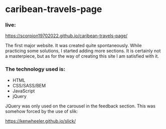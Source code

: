 # caribean-travels-page

### live:
https://scorpion19702022.github.io/caribean-travels-page/

The first major website. It was created quite spontaneously. While practicing some solutions, I started adding more sections. It is certainly not a masterpiece, but as for the way of creating this site I am satisfied with it.

### The technology used is:
- HTML
- CSS/SASS/BEM
- JavaScript
- jQuery

JQuery was only used on the carousel in the feedback section. This was somehow forced by the use of slik:

https://kenwheeler.github.io/slick/
